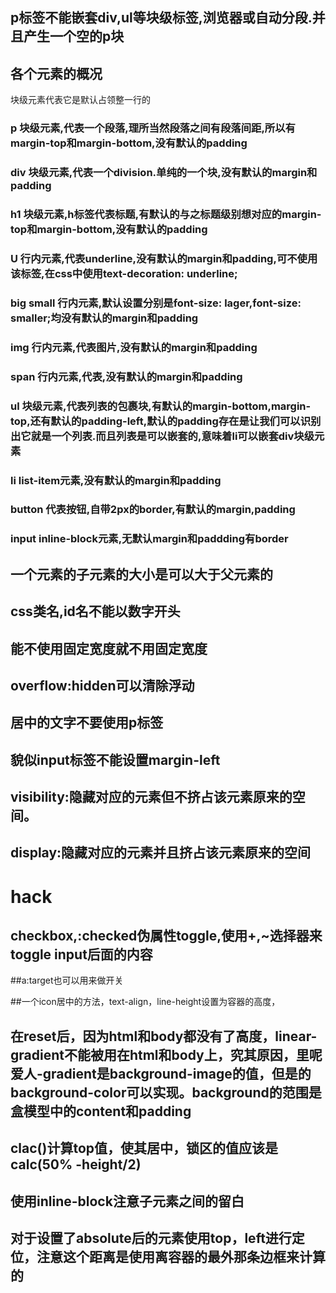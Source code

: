 ## p标签不能嵌套div,ul等块级标签,浏览器或自动分段.并且产生一个空的p块

## 各个元素的概况
块级元素代表它是默认占领整一行的
### p   块级元素,代表一个段落,理所当然段落之间有段落间距,所以有margin-top和margin-bottom,没有默认的padding
### div 块级元素,代表一个division.单纯的一个块,没有默认的margin和padding
### h1  块级元素,h标签代表标题,有默认的与之标题级别想对应的margin-top和margin-bottom,没有默认的padding
### U  行内元素,代表underline,没有默认的margin和padding,可不使用该标签,在css中使用text-decoration: underline;
### big small 行内元素,默认设置分别是font-size: lager,font-size: smaller;均没有默认的margin和padding
### img 行内元素,代表图片,没有默认的margin和padding
### span 行内元素,代表,没有默认的margin和padding
### ul 块级元素,代表列表的包裹块,有默认的margin-bottom,margin-top,还有默认的padding-left,默认的padding存在是让我们可以识别出它就是一个列表.而且列表是可以嵌套的,意味着li可以嵌套div块级元素
### li list-item元素,没有默认的margin和padding
### button 代表按钮,自带2px的border,有默认的margin,padding
### input inline-block元素,无默认margin和paddding有border

## 一个元素的子元素的大小是可以大于父元素的

## css类名,id名不能以数字开头

## 能不使用固定宽度就不用固定宽度

## overflow:hidden可以清除浮动

## 居中的文字不要使用p标签

## 貌似input标签不能设置margin-left

##  visibility:隐藏对应的元素但不挤占该元素原来的空间。
## display:隐藏对应的元素并且挤占该元素原来的空间

# hack

## checkbox,:checked伪属性toggle,使用+,~选择器来toggle input后面的内容

##a:target也可以用来做开关

##一个icon居中的方法，text-align，line-height设置为容器的高度，


## 在reset后，因为html和body都没有了高度，linear-gradient不能被用在html和body上，究其原因，里呢爱人-gradient是background-image的值，但是的background-color可以实现。background的范围是盒模型中的content和padding

## clac()计算top值，使其居中，锁区的值应该是calc(50% -height/2)

## 使用inline-block注意子元素之间的留白

## 对于设置了absolute后的元素使用top，left进行定位，注意这个距离是使用离容器的最外那条边框来计算的
